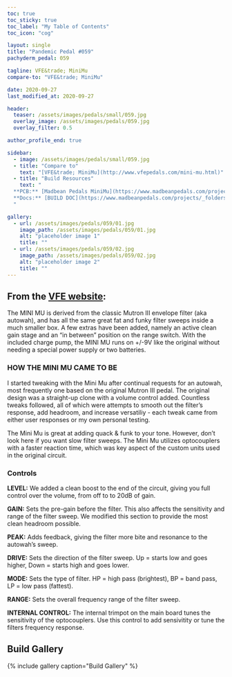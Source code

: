 ```yaml
---
toc: true
toc_sticky: true
toc_label: "My Table of Contents"
toc_icon: "cog"

layout: single
title: "Pandemic Pedal #059"
pachyderm_pedal: 059

tagline: VFE&trade; MiniMu
compare-to: "VFE&trade; MiniMu"

date: 2020-09-27
last_modified_at: 2020-09-27

header:
  teaser: /assets/images/pedals/small/059.jpg
  overlay_image: /assets/images/pedals/059.jpg
  overlay_filter: 0.5

author_profile_end: true

sidebar:
  - image: /assets/images/pedals/small/059.jpg
  - title: "Compare to"
    text: "[VFE&trade; MiniMu](http://www.vfepedals.com/mini-mu.html)"
  - title: "Build Resources"
    text: "
  **PCB:** [Madbean Pedals MiniMu](https://www.madbeanpedals.com/projects/index.html)<br>
  **Docs:** [BUILD DOC](https://www.madbeanpedals.com/projects/_folders/VFE/docs/VFE_MiniMu.zip)
  "

gallery:
  - url: /assets/images/pedals/059/01.jpg
    image_path: /assets/images/pedals/059/01.jpg
    alt: "placeholder image 1"
    title: ""
  - url: /assets/images/pedals/059/02.jpg
    image_path: /assets/images/pedals/059/02.jpg
    alt: "placeholder image 2"
    title: ""
---
```


## From the [VFE website](http://vfepedals.com/mini-mu.html):

The MINI MU is derived from the classic Mutron III envelope filter (aka autowah), and has all the same great fat and funky filter sweeps inside a much smaller box. A few extras have been added, namely an active clean gain stage and an “in between” position on the range switch. With the included charge pump, the MINI MU runs on +/-9V like the original without needing a special power supply or two batteries.

### HOW THE MINI MU CAME TO BE

I started tweaking with the Mini Mu after continual requests for an autowah, most frequently one based on the original Mutron III pedal. The original design was a straight-up clone with a volume control added. Countless tweaks followed, all of which were attempts to smooth out the filter’s response, add headroom, and increase versatiliy - each tweak came from either user responses or my own personal testing.

The Mini Mu is great at adding quack & funk to your tone. However, don’t look here if you want slow filter sweeps. The Mini Mu utilizes optocouplers with a faster reaction time, which was key aspect of the custom units used in the original circuit.

### Controls

**LEVEL:** We added a clean boost to the end of the circuit, giving you full control over the volume, from off to to 20dB of gain.

**GAIN:** Sets the pre-gain before the filter. This also affects the sensitivity and range of the filter sweep. We modified this section to provide the most clean headroom possible.

**PEAK:** Adds feedback, giving the filter more bite and resonance to the autowah’s sweep.

**DRIVE:** Sets the direction of the filter sweep. Up = starts low and goes higher, Down = starts high and goes lower.

**MODE:** Sets the type of filter. HP = high pass (brightest), BP = band pass, LP = low pass (fattest).

**RANGE:** Sets the overall frequency range of the filter sweep.

**INTERNAL CONTROL:** The internal trimpot on the main board tunes the sensitivity of the optocouplers. Use this control to add sensivitity or tune the filters frequency response.

## Build Gallery

{% include gallery caption="Build Gallery" %}